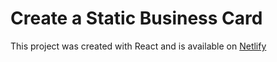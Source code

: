# Create a Static Business Card

This project was created with React and is available on [Netlify](https://kode29-react-soloproject1.netlify.app/)
